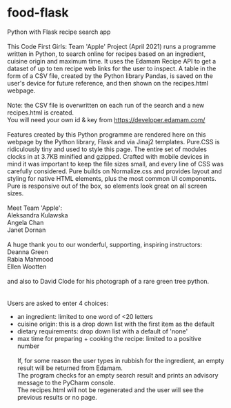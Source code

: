 # food-flask
Python with Flask recipe search app
<br><br>
This Code First Girls: Team 'Apple' Project (April 2021) runs a programme written in Python, to search online for recipes based on an ingredient, cuisine origin and maximum time. It uses the Edamam Recipe API to get a dataset of up to ten recipe web links for the user to inspect. A table in the form of a CSV file, created by the Python library Pandas, is saved on the user's device for future reference, and then shown on the recipes.html webpage.
<br><br>
Note: the CSV file is overwritten on each run of the search and a new recipes.html is created.<br>
You will need your own id & key from  https://developer.edamam.com/
<br><br>
Features created by this Python programme are rendered here on this webpage by the Python library, Flask and via Jinaj2 templates. Pure.CSS is ridiculously tiny and used to style this page. The entire set of modules clocks in at 3.7KB minified and gzipped. Crafted with mobile devices in mind it was important to keep the file sizes small, and every line of CSS was carefully considered. Pure builds on Normalize.css and provides layout and styling for native HTML elements, plus the most common UI components. Pure is responsive out of the box, so elements look great on all screen sizes.
<br><br>
Meet Team 'Apple':<br>
Aleksandra Kulawska<br>
Angela Chan<br>
Janet Dornan
<br><br>
A huge thank you to our wonderful, supporting, inspiring instructors:<br>
Deanna Green<br>
Rabia Mahmood<br>
Ellen Wootten
<br><br>
and also to David Clode for his photograph of a rare green tree python.<br>
<br><br>
Users are asked to enter 4 choices:<br>
- an ingredient: limited to one word of <20 letters<br>
- cuisine origin: this is a drop down list with the first item as the default<br>
- dietary requirements: drop down list with a default of 'none'<br>
- max time for preparing + cooking the recipe: limited to a positive number
<br><br>
If, for some reason the user types in rubbish for the ingredient, an empty result will be returned from Edamam.<br>
The program checks for an empty search result and prints an advisory message to the PyCharm console.<br>
The recipes.html will not be regenerated and the user will see the previous results or no page.<br>

